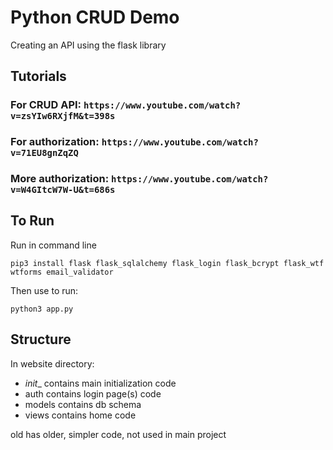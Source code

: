 # Python CRUD Demo
Creating an API using the flask library

## Tutorials
### For CRUD API: ```https://www.youtube.com/watch?v=zsYIw6RXjfM&t=398s```
### For authorization: ```https://www.youtube.com/watch?v=71EU8gnZqZQ```
### More authorization: ```https://www.youtube.com/watch?v=W4GItcW7W-U&t=686s```

## To Run
Run in command line

```
pip3 install flask flask_sqlalchemy flask_login flask_bcrypt flask_wtf wtforms email_validator
```

Then use to run:

```
python3 app.py
```

## Structure
In website directory:
- _init__ contains main initialization code
- auth contains login page(s) code
- models contains db schema
- views contains home code

old has older, simpler code, not used in main project
